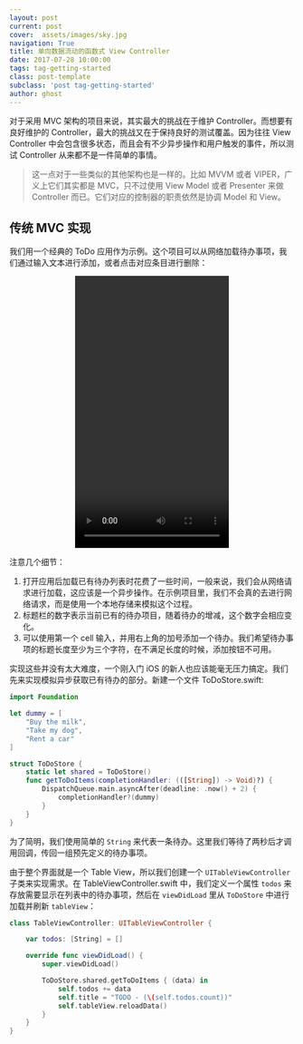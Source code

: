 ```yaml
---
layout: post
current: post
cover:  assets/images/sky.jpg
navigation: True
title: 单向数据流动的函数式 View Controller
date: 2017-07-28 10:00:00
tags: tag-getting-started
class: post-template
subclass: 'post tag-getting-started'
author: ghost
---
```



对于采用 MVC 架构的项目来说，其实最大的挑战在于维护 Controller。而想要有良好维护的 Controller，最大的挑战又在于保持良好的测试覆盖。因为往往 View Controller 中会包含很多状态，而且会有不少异步操作和用户触发的事件，所以测试 Controller 从来都不是一件简单的事情。

> 这一点对于一些类似的其他架构也是一样的。比如 MVVM 或者 VIPER，广义上它们其实都是 MVC，只不过使用 View Model 或者 Presenter 来做 Controller 而已。它们对应的控制器的职责依然是协调 Model 和 View。


## 传统 MVC 实现

我们用一个经典的 ToDo 应用作为示例。这个项目可以从网络加载待办事项，我们通过输入文本进行添加，或者点击对应条目进行删除：

<center>
<video width="272" height="480" controls>
  <source src="/assets/images/2017/todo-video.mp4" type="video/mp4">
</video>
</center>

注意几个细节：

1. 打开应用后加载已有待办列表时花费了一些时间，一般来说，我们会从网络请求进行加载，这应该是一个异步操作。在示例项目里，我们不会真的去进行网络请求，而是使用一个本地存储来模拟这个过程。
2. 标题栏的数字表示当前已有的待办项目，随着待办的增减，这个数字会相应变化。
3. 可以使用第一个 cell 输入，并用右上角的加号添加一个待办。我们希望待办事项的标题长度至少为三个字符，在不满足长度的时候，添加按钮不可用。

实现这些并没有太大难度，一个刚入门 iOS 的新人也应该能毫无压力搞定。我们先来实现模拟异步获取已有待办的部分。新建一个文件 ToDoStore.swift:

```swift
import Foundation

let dummy = [
    "Buy the milk",
    "Take my dog",
    "Rent a car"
]

struct ToDoStore {
    static let shared = ToDoStore()
    func getToDoItems(completionHandler: (([String]) -> Void)?) {
        DispatchQueue.main.asyncAfter(deadline: .now() + 2) {
            completionHandler?(dummy)
        }
    }
}
```

为了简明，我们使用简单的 `String` 来代表一条待办。这里我们等待了两秒后才调用回调，传回一组预先定义的待办事项。

由于整个界面就是一个 Table View，所以我们创建一个 `UITableViewController` 子类来实现需求。在 TableViewController.swift 中，我们定义一个属性 `todos` 来存放需要显示在列表中的待办事项，然后在 `viewDidLoad` 里从 `ToDoStore` 中进行加载并刷新 `tableView`：

```swift
class TableViewController: UITableViewController {

    var todos: [String] = []

    override func viewDidLoad() {
        super.viewDidLoad()

        ToDoStore.shared.getToDoItems { (data) in
            self.todos += data
            self.title = "TODO - (\(self.todos.count))"
            self.tableView.reloadData()
        }
    }
}
```

